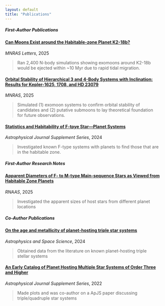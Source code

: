 ```yaml
---
layout: default
title: "Publications"
---
```

##### First-Author Publications
#### [Can Moons Exist around the Habitable-zone Planet K2-18b?](https://academic.oup.com/mnrasl/article/542/1/L144/8205638)
*MNRAS Letters*, 2025  
> Ran 2,400 N-body simulations showing exomoons around K2-18b would be ejected within ~10 Myr due to rapid tidal migration.

#### [Orbital Stability of Hierarchical 3 and 4-Body Systems with Inclination: Results for Kepler-1625, 1708, and HD 23079](https://academic.oup.com/mnras/article/537/3/2291/7973016)
*MNRAS*, 2025  
> Simulated (1) exomoon systems to confirm orbital stability of candidates and (2) putative submoons to lay theoretical foundation for future observations.

#### [Statistics and Habitability of F-tpye Star—Planet Systems](https://iopscience.iop.org/article/10.3847/1538-4365/ad65eb)
*Astrophysical Journal Supplement Series*, 2024  
> Investigated known F-type systems with planets to find those that are in the habitable zone.

##### First-Author Research Notes
#### [Apparent Diameters of F- to M-type Main-sequence Stars as Viewed from Habitable Zone Planets](https://iopscience.iop.org/article/10.3847/2515-5172/adb036)
*RNAAS*, 2025  
> Investigated the apparent sizes of host stars from different planet locations

##### Co-Author Publications
#### [On the age and metallicity of planet-hosting triple star systems](https://link.springer.com/article/10.1007/s10509-024-04351-1)
*Astrophysics and Space Science*, 2024  
> Obtained data from the literature on known planet-hosting triple stellar systems

#### [An Early Catalog of Planet Hosting Multiple Star Systems of Order Three and Higher](https://iopscience.iop.org/article/10.3847/1538-4365/ac9302)
*Astrophysical Journal Supplement Series*, 2022   
> Made plots and was co-author on a ApJS paper discussing triple/quadruple star systems

